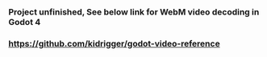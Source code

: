 ### Project unfinished, See below link for WebM video decoding in Godot 4

### https://github.com/kidrigger/godot-video-reference
